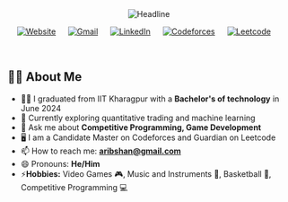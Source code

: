 <div align=center>
  <img src="https://readme-typing-svg.herokuapp.com?color=%236FDA44&size=32&center=true&vCenter=true&width=600&height=50&lines=Hi+there,+I'm+Arib+Shan+%F0%9F%91%8B;" alt="Headline" />
</div>

<p align="center">
  	<a href="website.link"><img src="https://img.shields.io/badge/website-000000?style=for-the-badge&logo=About.me&logoColor=white&color=071A2C" alt="Website"/></a>
	&emsp;
	<a href="mailto:aribshan@gmail.com"><img src="https://img.shields.io/badge/Gmail-D14836?style=for-the-badge&logo=gmail&logoColor=white&color=071A2C" alt="Gmail"/></a>
	&emsp;
	<a href="https://linkedin.com/in/arib-shan"><img src="https://img.shields.io/badge/Linkedin-0077b5?style=for-the-badge&logo=linkedin&color=071A2C" alt="LinkedIn"/></a>
	&emsp;
  <a href="https://codeforces.com/profile/ShootingStar33"><img src="https://img.shields.io/badge/Codeforces-0077b5?style=for-the-badge&logo=Codeforces&color=071A2C" alt="Codeforces"/></a>
	&emsp;
  <a href="https://leetcode.com/u/shootingstar33/"><img src="https://img.shields.io/badge/Leetcode-0077b5?style=for-the-badge&logo=leetcode&color=071A2C" alt="Leetcode"/></a>
	&emsp;
</p>

<br>

## 🙋‍♀️ About Me
<!--- - 🔭 I’m currently working on -->
- 👨‍🎓 I graduated from IIT Kharagpur with a **Bachelor's of technology** in June 2024 
- 🌱 Currently exploring quantitative trading and machine learning
- 💬 Ask me about **Competitive Programming, Game Development**
- 🖥️ I am a Candidate Master on Codeforces and Guardian on Leetcode
- 📫 How to reach me: **aribshan@gmail.com**
- 😄 Pronouns: **He/Him**
- ⚡**Hobbies:** Video Games 🎮, Music and Instruments 🎸, Basketball 🏀, Competitive Programming 💻

<br>



